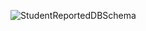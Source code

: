 ![StudentReportedDBSchema](https://github.com/user-attachments/assets/5b30191f-d1b7-4e02-ac9d-b614846e516a)
